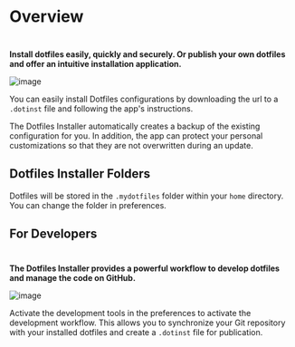 # Overview

<div class="tip custom-block" style="padding-top: 8px">

**Install dotfiles easily, quickly and securely. Or publish your own dotfiles and offer an intuitive installation application.**

</div>

![image](/mainscreen.jpg)

You can easily install Dotfiles configurations by downloading the url to a `.dotinst` file and following the app's instructions.

The Dotfiles Installer automatically creates a backup of the existing configuration for you. In addition, the app can protect your personal customizations so that they are not overwritten during an update.

## Dotfiles Installer Folders

Dotfiles will be stored in the `.mydotfiles` folder within your `home` directory. You can change the folder in preferences.

## For Developers

<div class="tip custom-block" style="padding-top: 8px">

**The Dotfiles Installer provides a powerful workflow to develop dotfiles and manage the code on GitHub.**

</div>

![image](/mainscreen-dev.jpg)

Activate the development tools in the preferences to activate the development workflow. This allows you to synchronize your Git repository with your installed dotfiles and create a `.dotinst` file for publication.
